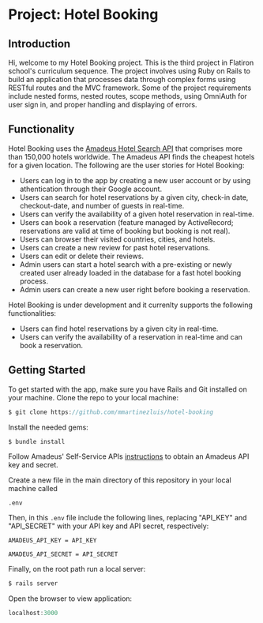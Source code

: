 # Project: Hotel Booking

## Introduction
Hi, welcome to my Hotel Booking project. This is the third project in Flatiron school's curriculum sequence. The project involves using Ruby on Rails to build an application that processes data through complex forms using RESTful routes and the MVC framework. Some of the project requirements include nested forms, nested routes, scope methods, using OmniAuth for user sign in, and proper handling and displaying of errors. 

## Functionality
Hotel Booking uses the [Amadeus Hotel Search API](https://developers.amadeus.com/self-service/category/hotel/api-doc/hotel-search) that comprises more than 150,000 hotels worldwide. The Amadeus API finds the cheapest hotels for a given location. The following are the user stories for Hotel Booking:

* Users can log in to the app by creating a new user account or by using athentication through their Google account.
* Users can search for hotel reservations by a given city, check-in date, checkout-date, and number of guests in real-time.
* Users can verify the availability of a given hotel reservation in real-time.
* Users can book a reservation (feature managed by ActiveRecord; reservations are valid at time of booking but booking is not real). 
* Users can browser their visited countries, cities, and hotels.
* Users can create a new review for past hotel reservations.
* Users can edit or delete their reviews.
* Admin users can start a hotel search with a pre-existing or newly created user already loaded in the database for a fast hotel booking process.
* Admin users can create a new user right before booking a reservation.

Hotel Booking is under development and it currenlty supports the following functionalities:
* Users can find hotel reservations by a given city in real-time.
* Users can verify the availability of a reservation in real-time and can book a reservation. 

## Getting Started
To get started with the app, make sure you have Rails and Git installed on your machine. Clone the repo to your local machine:
``` javascript
$ git clone https://github.com/mmartinezluis/hotel-booking
```

Install the needed gems:
``` javascript
$ bundle install
```

Follow Amadeus' Self-Service APIs [instructions](https://developers.amadeus.com/get-started/get-started-with-self-service-apis-335) to obtain an Amadeus API key and secret.

Create a new file in the main directory of this repository in your local machine called

```
.env
```

Then, in this `.env` file include the following lines, replacing "API_KEY" and "API_SECRET" with your API key and API secret, respectively:

```
AMADEUS_API_KEY = API_KEY

AMADEUS_API_SECRET = API_SECRET
```

Finally, on the root path run a local server:
``` javascript
$ rails server
```
Open the browser to view application:
```javascript
localhost:3000
```



